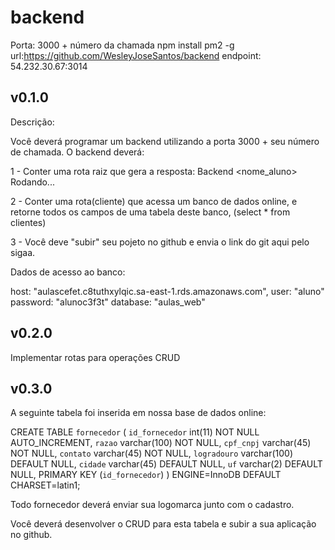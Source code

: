 # backend

Porta: 3000 + número da chamada
npm install pm2 -g
url:https://github.com/WesleyJoseSantos/backend
endpoint: 54.232.30.67:3014

## v0.1.0

Descrição:

Você deverá programar um backend utilizando a porta 3000 + seu número de chamada. O backend deverá:

1 - Conter uma rota raiz que gera a resposta: Backend <nome_aluno> Rodando...

2 - Conter uma rota(cliente) que acessa um banco de dados online, e retorne todos os campos de uma tabela deste banco, (select * from clientes)

3 - Você deve "subir" seu pojeto no github e envia o link do git aqui pelo sigaa.

Dados de acesso ao banco:

host: "aulascefet.c8tuthxylqic.sa-east-1.rds.amazonaws.com",
user: "aluno"
password: "alunoc3f3t"
database: "aulas_web"

## v0.2.0

Implementar rotas para operações CRUD

## v0.3.0

A seguinte tabela foi inserida em nossa base de dados online:

CREATE TABLE `fornecedor` (
  `id_fornecedor` int(11) NOT NULL AUTO_INCREMENT,
  `razao` varchar(100) NOT NULL,
  `cpf_cnpj` varchar(45) NOT NULL,
  `contato` varchar(45) NOT NULL,
  `logradouro` varchar(100) DEFAULT NULL,
  `cidade` varchar(45) DEFAULT NULL,
  `uf` varchar(2) DEFAULT NULL,
  PRIMARY KEY (`id_fornecedor`)
) ENGINE=InnoDB DEFAULT CHARSET=latin1;

Todo fornecedor deverá enviar sua logomarca junto com o cadastro.
 
Você deverá desenvolver o CRUD para esta tabela e subir a sua aplicação no github.